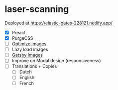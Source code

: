 # laser-scanning

Deployed at https://elastic-gates-228121.netlify.app/

- [x] Preact
- [x] PurgeCSS
- [ ] [Optimize images](https://www.gatsbyjs.org/docs/preoptimizing-images/)
- [ ] Lazy load images
- [ ] [Gatsby Images](https://www.gatsbyjs.org/docs/gatsby-image/)
- [ ] Improve on Modal design (responsiveness)
- [ ] Translations + Copies
  - [ ] Dutch
  - [ ] English
  - [ ] French